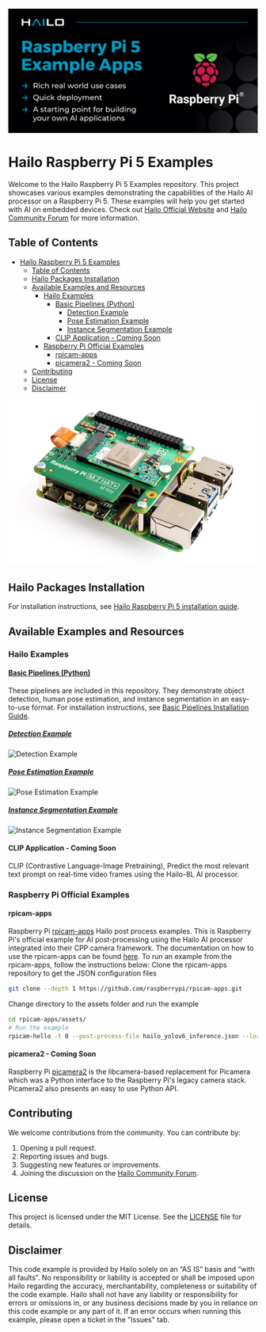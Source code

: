 
![Banner](doc/images/hailo_rpi_examples_banner.png)

# Hailo Raspberry Pi 5 Examples

Welcome to the Hailo Raspberry Pi 5 Examples repository. This project showcases various examples demonstrating the capabilities of the Hailo AI processor on a Raspberry Pi 5. These examples will help you get started with AI on embedded devices.
Check out [Hailo Official Website](https://hailo.ai/) and [Hailo Community Forum](https://community.hailo.ai/) for more information.

## Table of Contents

- [Hailo Raspberry Pi 5 Examples](#hailo-raspberry-pi-5-examples)
  - [Table of Contents](#table-of-contents)
  - [Hailo Packages Installation](#hailo-packages-installation)
  - [Available Examples and Resources](#available-examples-and-resources)
    - [Hailo Examples](#hailo-examples)
      - [Basic Pipelines (Python)](#basic-pipelines-python)
        - [Detection Example](#detection-example)
        - [Pose Estimation Example](#pose-estimation-example)
        - [Instance Segmentation Example](#instance-segmentation-example)
      - [CLIP Application - Coming Soon](#clip-application---coming-soon)
    - [Raspberry Pi Official Examples](#raspberry-pi-official-examples)
      - [rpicam-apps](#rpicam-apps)
      - [picamera2 - Coming Soon](#picamera2---coming-soon)
  - [Contributing](#contributing)
  - [License](#license)
  - [Disclaimer](#disclaimer)

![Raspberry Pi 5 with Hailo M.2](doc/images/Raspberry_Pi_5_Hailo-8.png)

## Hailo Packages Installation

For installation instructions, see [Hailo Raspberry Pi 5 installation guide](doc/install-raspberry-pi5.md#how-to-set-up-raspberry-pi-5-and-hailo-8l).

## Available Examples and Resources

### Hailo Examples

#### [Basic Pipelines (Python)](doc/basic-pipelines.md#hailo-rpi5-basic-pipelines)
  These pipelines are included in this repository. They demonstrate object detection, human pose estimation, and instance segmentation in an easy-to-use format.
  For installation instructions, see [Basic Pipelines Installation Guide](doc/basic-pipelines.md#installation).
  ##### [Detection Example](doc/basic-pipelines.md#detection-example)
  ![Detection Example](doc/images/detection.gif)
  ##### [Pose Estimation Example](doc/basic-pipelines.md#pose-estimation-example)
  ![Pose Estimation Example](doc/images/pose_estimation.gif)
  ##### [Instance Segmentation Example](doc/basic-pipelines.md#instance-segmentation-example)
  ![Instance Segmentation Example](doc/images/instance_segmentation.gif)
#### CLIP Application - Coming Soon
CLIP (Contrastive Language-Image Pretraining), Predict the most relevant text prompt on real-time video frames using the Hailo-8L AI processor.
### Raspberry Pi Official Examples
#### rpicam-apps
  Raspberry Pi [rpicam-apps](https://www.raspberrypi.com/documentation/computers/camera_software.html#rpicam-apps) Hailo post process examples.
  This is Raspberry Pi's official example for AI post-processing using the Hailo AI processor integrated into their CPP camera framework. 
  The documentation on how to use the rpicam-apps can be found [here](https://www.raspberrypi.com/documentation/accessories/ai-kit.html).
  To run an example from the rpicam-apps, follow the instructions below:
  Clone the rpicam-apps repository to get the JSON configuration files
  ```bash
  git clone --depth 1 https://github.com/raspberrypi/rpicam-apps.git
  ```
  Change directory to the assets folder and run the example
  ```bash
  cd rpicam-apps/assets/
  # Run the example
  rpicam-hello -t 0 --post-process-file hailo_yolov6_inference.json --lores-width 640 --lores-height 640
  ```
#### picamera2 - Coming Soon
  Raspberry Pi [picamera2](https://github.com/raspberrypi/picamera2) is the libcamera-based replacement for Picamera which was a Python interface to the Raspberry Pi's legacy camera stack. Picamera2 also presents an easy to use Python API.

## Contributing

We welcome contributions from the community. You can contribute by:
1. Opening a pull request.
2. Reporting issues and bugs.
3. Suggesting new features or improvements.
4. Joining the discussion on the [Hailo Community Forum](https://community.hailo.ai/).

## License

This project is licensed under the MIT License. See the [LICENSE](LICENSE) file for details.

## Disclaimer
This code example is provided by Hailo solely on an “AS IS” basis and “with all faults”. No responsibility or liability is accepted or shall be imposed upon Hailo regarding the accuracy, merchantability, completeness or suitability of the code example. Hailo shall not have any liability or responsibility for errors or omissions in, or any business decisions made by you in reliance on this code example or any part of it. If an error occurs when running this example, please open a ticket in the "Issues" tab.
